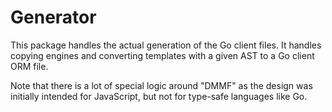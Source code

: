 # Generator

This package handles the actual generation of the Go client files. It handles copying engines and converting templates with a given AST to a Go client ORM file.

Note that there is a lot of special logic around "DMMF" as the design was initially intended for JavaScript, but not for type-safe languages like Go.

